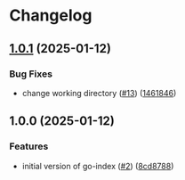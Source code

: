# Changelog

## [1.0.1](https://github.com/MaUhlik-cen56998/go-index/compare/v1.0.0...v1.0.1) (2025-01-12)


### Bug Fixes

* change working directory ([#13](https://github.com/MaUhlik-cen56998/go-index/issues/13)) ([1461846](https://github.com/MaUhlik-cen56998/go-index/commit/1461846d2048fc8d4382a96b084c251f089b773f))

## 1.0.0 (2025-01-12)


### Features

* initial version of go-index ([#2](https://github.com/MaUhlik-cen56998/go-index/issues/2)) ([8cd8788](https://github.com/MaUhlik-cen56998/go-index/commit/8cd87886c43b7e0fa1a16954d58475382390050a))
